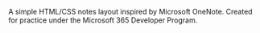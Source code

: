 A simple HTML/CSS notes layout inspired by Microsoft OneNote. Created for practice under the Microsoft 365 Developer Program.
